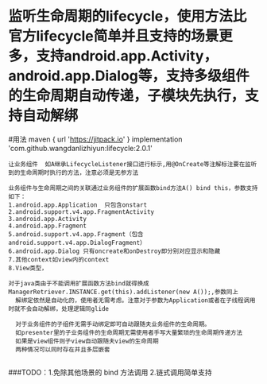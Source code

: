 # 监听生命周期的lifecycle，使用方法比官方lifecycle简单并且支持的场景更多，支持android.app.Activity，android.app.Dialog等，支持多级组件的生命周期自动传递，子模块先执行，支持自动解绑
 
#用法
maven { url 'https://jitpack.io' }
implementation 'com.github.wangdanlizhiyun:lifecycle:2.0.1'
  
  ```
  让业务组件  如A继承LifecycleListener接口进行标示,用@OnCreate等注解标注要在监听到的生命周期时执行的方法，注意必须是无参方法

  业务组件与生命周期之间的关联通过业务组件的扩展函数bind方法A() bind this，参数支持如下：
  1.android.app.Application  只包含onstart
  2.android.support.v4.app.FragmentActivity
  3.android.app.Activity
  4.android.app.Fragment
  5.android.support.v4.app.Fragment（包含android.support.v4.app.DialogFragment）
  6.android.app.Dialog 只有oncreate和onDestroy即分别对应显示和隐藏
  7.其他context如view内的context
  8.View类型，
  
  对于java类由于不能调用扩展函数方法bind就得换成ManagerRetriever.INSTANCE.get(this).addListener(new A());,参数同上
    解绑定依然是自动化的，使用者无需考虑。注意对于参数为Application或者在子线程调用时就不会自动解绑，处理逻辑同glide
    
    对于业务组件的子组件无需手动绑定即可自动跟随夫业务组件的生命周期。
    如presenter里的子业务组件的生命周期无需使用者手写大量繁琐的生命周期传递方法
    如果是view组件则子view自动跟随夫view的生命周期
    两种情况可以同时存在并且多层嵌套
   
  ```
  ###TODO：1.免除其他场景的 bind 方法调用 2.链式调用简单支持
    
 